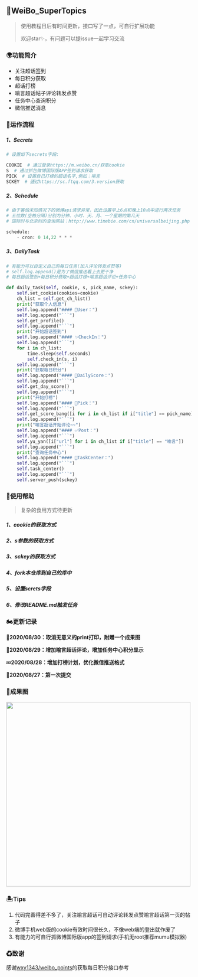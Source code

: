 ## 🎐WeiBo_SuperTopics

> 使用教程日后有时间更新，接口写了一点，可自行扩展功能
>
> 欢迎star✨，有问题可以提issue一起学习交流



### 🌍功能简介

- 关注超话签到
- 每日积分获取
- 超话打榜
- 喻言超话帖子评论转发点赞
- 任务中心查询积分
- 微信推送消息



### 🚀运作流程

##### 1、Secrets

```python
# 设置如下secrets字段:

COOKIE  # 通过登录https://m.weibo.cn/获取cookie
S  # 通过抓包微博国际版APP签到请求获取
PICK  # 设置自己打榜的超话名字,例如：喻言
SCKEY  # 通过https://sc.ftqq.com/3.version获取
```

##### 2、Schedule

```python
# 由于害怕未知情况下的微博api请求异常，因此设置早上6点和晚上10点中进行两次任务
# 五位数(空格分隔)分别为分钟、小时、天、月、一个星期的第几天
# 国际时与北京时的查询网站：http://www.timebie.com/cn/universalbeijing.php

schedule:
	- cron: 0 14,22 * * *
```

##### 3、DailyTask

```python
# 有能力可以自定义自己的每日任务(加入评论转发点赞等)
# self.log.append()是为了微信推送看上去更干净
# 每日超话签到+每日积分获取+超话打榜+喻言超话评论+任务中心

def daily_task(self, cookie, s, pick_name, sckey):
    self.set_cookie(cookies=cookie)
    ch_list = self.get_ch_list()
    print("获取个人信息")
    self.log.append("#### 💫‍User：")
    self.log.append("```")
    self.get_profile()
    self.log.append("```")
    print("开始超话签到")
    self.log.append("#### ✨CheckIn：")
    self.log.append("```")
    for i in ch_list:
        time.sleep(self.seconds)
        self.check_in(s, i)
    self.log.append("```")
    print("获取每日积分")
    self.log.append("#### 🔰DailyScore：")
    self.log.append("```")
    self.get_day_score()
    self.log.append("```")
    print("开始打榜")
    self.log.append("#### 💓Pick：")
    self.log.append("```")
    self.get_score_bang([i for i in ch_list if i["title"] == pick_name])
    self.log.append("```")
    print("喻言超话开始评论~~")
    self.log.append("#### ✅Post：")
    self.log.append("```")
    self.yu_yan([i["url"] for i in ch_list if i["title"] == "喻言"])
    self.log.append("```")
    print("查询任务中心")
    self.log.append("#### 🌈TaskCenter：")
    self.log.append("```")
    self.task_center()
    self.log.append("```")
    self.server_push(sckey)
```



### 🚧使用帮助

> 复杂的食用方式待更新

##### 1、cookie的获取方式

##### 2、s参数的获取方式

##### 3、sckey的获取方式

##### 4、fork本仓库到自己的库中

##### 5、设置screts字段

##### 6、修改README.md触发任务




### 🏍更新记录

**🧭2020/08/30：取消无意义的print打印，附赠一个成果图**

**🎉2020/08/29：增加喻言超话评论，增加任务中心积分显示**

**💤2020/08/28：增加打榜计划，优化微信推送格式**

**🌈2020/08/27：第一次提交**




### 🚁成果图

<img src="https://cdn.jsdelivr.net/gh/ReaJason/WeiBo_SuperTopics/Pictures/result.jpg" width = "500" div align=center />



### 🏝Tips

1. 代码完善得差不多了，关注喻言超话可自动评论转发点赞喻言超话第一页的帖子
2. 微博手机web版的cookie有效时间很长久，不像web端的登出就作废了
3. 有能力的可自行抓微博国际版app的签到请求(手机无root推荐mumu模拟器)



### ♻致谢

感谢[wxy1343/weibo_points](https://github.com/wxy1343/weibo_points)的获取每日积分接口参考
